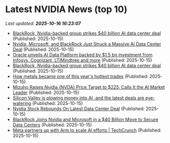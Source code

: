 # Latest NVIDIA News (top 10)
_Last updated: **2025-10-16 16:23:07**_

- [BlackRock, Nvidia-backed group strikes $40 billion AI data center deal](https://biztoc.com/x/7fac76354962d76a) (Published: 2025-10-15)
- [Nvidia, Microsoft, and BlackRock Just Struck a Massive AI Data Center Deal](https://biztoc.com/x/416af13f477a5a29) (Published: 2025-10-15)
- [Oracle unveils AI Data Platform backed by $1.5 bn investment from Infosys, Cognizant, LTIMindtree and more](https://www.thehindubusinessline.com/info-tech/oracle-unveils-ai-data-platform-backed-by-15-bn-investment-from-infosys-cognizant-ltimindtree-and-more/article70168216.ece) (Published: 2025-10-15)
- [BlackRock, Nvidia-backed group strikes $40 billion AI data center deal](https://finance.yahoo.com/news/blackrock-nvidia-backed-group-strikes-161345412.html) (Published: 2025-10-15)
- [How metals became one of this year's hottest trades](https://www.businessinsider.com/gold-price-rally-top-mining-stocks-mp-crml-lac-trump-2025-10) (Published: 2025-10-15)
- [Mizuho Raises Nvidia (NVDA) Price Target to $225, Calls It the AI Market Leader](https://biztoc.com/x/956296feb1b9e548) (Published: 2025-10-15)
- [Silicon Valley is plowing money into AI, and the latest deals are eye-watering](https://biztoc.com/x/c3b56c56bea84b3f) (Published: 2025-10-15)
- [Nvidia Stock Rebounds On Latest Data Center Deal](https://biztoc.com/x/366903b3131645b6) (Published: 2025-10-15)
- [BlackRock Joins Nvidia and Microsoft in a $40 Billion Move to Secure Data Centers](https://biztoc.com/x/47e3f5b4404eaf68) (Published: 2025-10-15)
- [Meta partners up with Arm to scale AI efforts | TechCrunch](https://techcrunch.com/2025/10/15/arm-partners-with-meta-to-scale-ai-efforts/) (Published: 2025-10-15)
